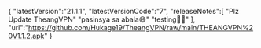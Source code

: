 {
"latestVersion":"21.1.1",
"latestVersionCode":"7",
"releaseNotes":[
"Plz Update TheangVPN"
"pasinsya sa abala😅"
"testing🤣🤣"
],
"url":"https://github.com/Hukage19/TheangVPN/raw/main/THEANGVPN%20V1.1.2.apk"
}
